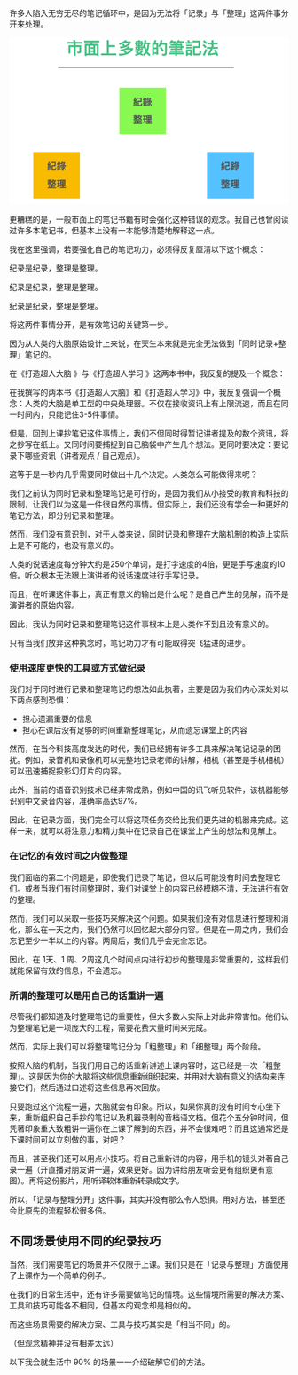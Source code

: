 许多人陷入无穷无尽的笔记循环中，是因为无法将「记录」与「整理」这两件事分开来处理。

![](images/20220908115700.png)

更糟糕的是，一般市面上的笔记书籍有时会强化这种错误的观念。我自己也曾阅读过许多本笔记书，但基本上没有一本能够清楚地解释这一点。

我在这里强调，若要强化自己的笔记功力，必须得反复厘清以下这个概念：

纪录是纪录，整理是整理。

纪录是纪录，整理是整理。

纪录是纪录，整理是整理。

将这两件事情分开，是有效笔记的关键第一步。

因为从人类的大脑原始设计上来说，在天生本来就是完全无法做到「同时记录+整理」笔记的。

在《打造超人大脑 》与《打造超人学习 》这两本书中，我反复的提及一个概念：

在我撰写的两本书《打造超人大脑》和《打造超人学习》中，我反复强调一个概念：人类的大脑是单工型的中央处理器。不仅在接收资讯上有上限流速，而且在同一时间内，只能记住3-5件事情。

但是，回到上课抄笔记这件事情上，我们不但同时得暂记讲者提及的数个资讯，将之抄写在纸上。又同时间要捕捉到自己脑袋中产生几个想法。更同时要决定：要记录下哪些资讯（讲者观点 / 自己观点）。

这等于是一秒内几乎需要同时做出十几个决定。人类怎么可能做得来呢？

我们之前认为同时记录和整理笔记是可行的，是因为我们从小接受的教育和科技的限制，让我们以为这是一件很自然的事情。但实际上，我们还没有学会一种更好的笔记方法，即分别记录和整理。

然而，我们没有意识到，对于人类来说，同时记录和整理在大脑机制的构造上实际上是不可能的，也没有意义的。

人类的说话速度每分钟大约是250个单词，是打字速度的4倍，更是手写速度的10倍。听众根本无法跟上演讲者的说话速度进行手写记录。

而且，在听课这件事上，真正有意义的输出是什么呢？是自己产生的见解，而不是演讲者的原始内容。

因此，我认为同时记录和整理笔记这件事根本上是人类作不到且没有意义的。

只有当我们放弃这种执念时，笔记功力才有可能取得突飞猛进的进步。

### 使用速度更快的工具或方式做纪录

我们对于同时进行记录和整理笔记的想法如此执著，主要是因为我们内心深处对以下两点感到恐惧：

* 担心遗漏重要的信息
* 担心在课后没有足够的时间重新整理笔记，从而遗忘课堂上的内容

然而，在当今科技高度发达的时代，我们已经拥有许多工具来解决笔记记录的困扰。例如，录音机和录像机可以完整地记录老师的讲解，相机（甚至是手机相机）可以迅速捕捉投影幻灯片的内容。

此外，当前的语音识别技术已经非常成熟，例如中国的讯飞听见软件，该机器能够识别中文录音内容，准确率高达97%。

因此，在记录方面，我们完全可以将这项任务交给比我们更先进的机器来完成。这样一来，就可以将注意力和精力集中在记录自己在课堂上产生的想法和见解上。

### 在记忆的有效时间之内做整理

我们面临的第二个问题是，即使我们记录了笔记，但以后可能没有时间去整理它们。或者当我们有时间整理时，我们对课堂上的内容已经模糊不清，无法进行有效的整理。

然而，我们可以采取一些技巧来解决这个问题。如果我们没有对信息进行整理和消化，那么在一天之内，我们仍然可以回忆起大部分内容。但是在一周之内，我们会忘记至少一半以上的内容。两周后，我们几乎会完全忘记。

因此，在 1天、1 周、2周这几个时间点内进行初步的整理是非常重要的，这样我们就能保留有效的信息，不会遗忘。

### 所谓的整理可以是用自己的话重讲一遍

尽管我们都知道及时整理笔记的重要性，但大多数人实际上对此非常害怕。他们认为整理笔记是一项庞大的工程，需要花费大量时间来完成。

然而，实际上我们可以将整理笔记分为「粗整理」和「细整理」两个阶段。

按照人脑的机制，当我们用自己的话重新讲述上课内容时，这已经是一次「粗整理」。这是因为你的大脑将这些信息重新组织起来，并用对大脑有意义的结构来连接它们，然后通过口述将这些信息再次回放。

只要跑过这个流程一遍，大脑就会有印象。所以，如果你真的没有时间专心坐下来，重新组织自己手抄的笔记以及机器录制的音档语文档。但花个五分钟时间，但凭著印象重大致粗讲一遍你在上课了解到的东西，并不会很难吧？而且这通常还是下课时间可以立刻做的事，对吧？

而且，甚至我们还可以用点小技巧。将自己重新讲的内容，用手机的镜头对著自己录一遍（开直播对朋友讲一遍，效果更好。因为讲给朋友听会更有组织更有意图）。再将这份影片，用听译软体重新转录成文字。

所以，「记录与整理分开」这件事，其实并没有那么令人恐惧。用对方法，甚至还会比原先的流程轻松很多倍。

## 不同场景使用不同的纪录技巧

当然，我们需要笔记的场景并不仅限于上课。我们只是在「记录与整理」方面使用了上课作为一个简单的例子。

在我们的日常生活中，还有许多需要做笔记的情境。这些情境所需要的解决方案、工具和技巧可能各不相同，但基本的观念却是相似的。

而这些场景需要的解决方案、工具与技巧其实是「相当不同」的。

（但观念精神并没有相差太远）

以下我会就生活中 90% 的场景一一介绍破解它们的方法。


